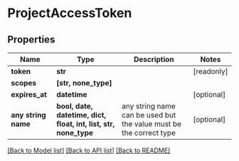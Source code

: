 # ProjectAccessToken


## Properties
Name | Type | Description | Notes
------------ | ------------- | ------------- | -------------
**token** | **str** |  | [readonly] 
**scopes** | **[str, none_type]** |  | 
**expires_at** | **datetime** |  | [optional] 
**any string name** | **bool, date, datetime, dict, float, int, list, str, none_type** | any string name can be used but the value must be the correct type | [optional]

[[Back to Model list]](../README.md#documentation-for-models) [[Back to API list]](../README.md#documentation-for-api-endpoints) [[Back to README]](../README.md)


